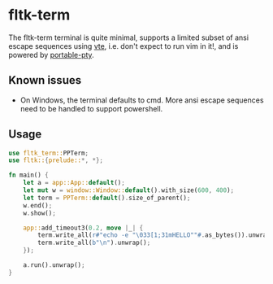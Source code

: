 # fltk-term

The fltk-term terminal is quite minimal, supports a limited subset of ansi escape sequences using [vte](https://github.com/alacritty/vte), i.e. don't expect to run vim in it!, and is powered by [portable-pty](https://github.com/wez/wezterm/pty). 

## Known issues
- On Windows, the terminal defaults to cmd. More ansi escape sequences need to be handled to support powershell. 

## Usage

```rust
use fltk_term::PPTerm;
use fltk::{prelude::*, *};

fn main() {
    let a = app::App::default();
    let mut w = window::Window::default().with_size(600, 400);
    let term = PPTerm::default().size_of_parent();
    w.end();
    w.show();

    app::add_timeout3(0.2, move |_| {
        term.write_all(r#"echo -e "\033[1;31mHELLO""#.as_bytes()).unwrap();
        term.write_all(b"\n").unwrap();
    });

    a.run().unwrap();
}
```
